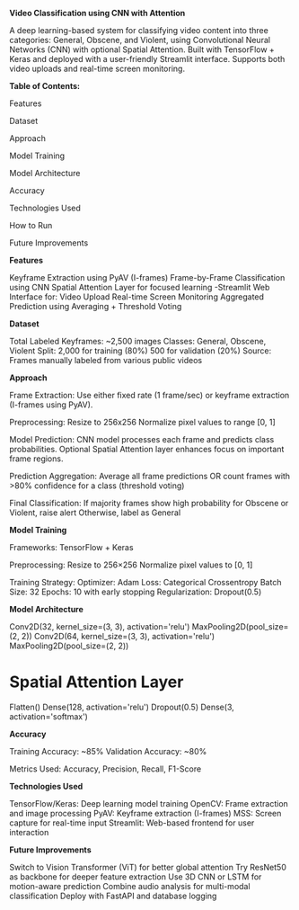 **Video Classification using CNN with Attention**

A deep learning-based system for classifying video content into three categories: General, Obscene, and Violent, using Convolutional Neural Networks (CNN) with optional Spatial Attention. Built with TensorFlow + Keras and deployed with a user-friendly Streamlit interface. Supports both video uploads and real-time screen monitoring.

**Table of Contents:**

Features

Dataset

Approach

Model Training

Model Architecture

Accuracy

Technologies Used

How to Run

Future Improvements

**Features**

Keyframe Extraction using PyAV (I-frames)
Frame-by-Frame Classification using CNN
Spatial Attention Layer for focused learning
-Streamlit Web Interface for:
Video Upload
Real-time Screen Monitoring
Aggregated Prediction using Averaging + Threshold Voting

**Dataset**

Total Labeled Keyframes: ~2,500 images
Classes: General, Obscene, Violent
Split:
2,000 for training (80%)
500 for validation (20%)
Source: Frames manually labeled from various public videos

**Approach**

Frame Extraction:
Use either fixed rate (1 frame/sec) or keyframe extraction (I-frames using PyAV).

Preprocessing:
Resize to 256x256
Normalize pixel values to range [0, 1]

Model Prediction:
CNN model processes each frame and predicts class probabilities.
Optional Spatial Attention layer enhances focus on important frame regions.

Prediction Aggregation:
Average all frame predictions
OR count frames with >80% confidence for a class (threshold voting)

Final Classification:
If majority frames show high probability for Obscene or Violent, raise alert
Otherwise, label as General

**Model Training**

Frameworks: TensorFlow + Keras

Preprocessing:
Resize to 256×256
Normalize pixel values to [0, 1]

Training Strategy:
Optimizer: Adam
Loss: Categorical Crossentropy
Batch Size: 32
Epochs: 10 with early stopping
Regularization: Dropout(0.5)

**Model Architecture**

Conv2D(32, kernel_size=(3, 3), activation='relu')
MaxPooling2D(pool_size=(2, 2))
Conv2D(64, kernel_size=(3, 3), activation='relu')
MaxPooling2D(pool_size=(2, 2))
#  Spatial Attention Layer
Flatten()
Dense(128, activation='relu')
Dropout(0.5)
Dense(3, activation='softmax')

**Accuracy**

Training Accuracy: ~85%
Validation Accuracy: ~80%

Metrics Used: Accuracy, Precision, Recall, F1-Score

**Technologies Used**

TensorFlow/Keras: Deep learning model training
OpenCV: Frame extraction and image processing
PyAV: Keyframe extraction (I-frames)
MSS: Screen capture for real-time input
Streamlit: Web-based frontend for user interaction

**Future Improvements**

Switch to Vision Transformer (ViT) for better global attention
Try ResNet50 as backbone for deeper feature extraction
Use 3D CNN or LSTM for motion-aware prediction
Combine audio analysis for multi-modal classification
Deploy with FastAPI and database logging


